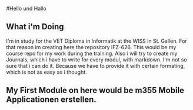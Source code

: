 #Hello und Hallo
## What i'm Doing
I'm in study for the VET Diploma in Informatik at the WISS in St. Gallen. For that reason im creating here the repository IFZ-626. 
This would be my course repo for my work during the training. Also i will try to create my Journals, which i have to write for every
modul, with markdown. I'm not so sure that i can do it. Because we have to provide it with certain formating, which is not as easy as i thought. 

## My First Module on here would be m355 Mobile Applicationen erstellen. 
